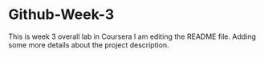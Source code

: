 # Github-Week-3
This is week 3 overall lab in Coursera
I am editing the README file. Adding some more details about the project description.
